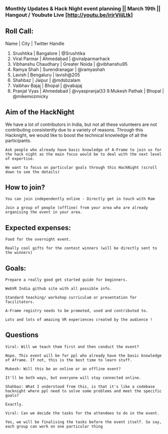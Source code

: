 ### Monthly Updates & Hack Night event planning || March 19th || Hangout / Youbute Live [http://youtu.be/irjrViijLtk]

## Roll Call: 

Name | City | Twitter Handle
1. Srushtika | Bangalore  | @Srushtika
2. Viral Parmar | Ahmedabad | @viralparmarhack
3. Vibhanshu Chaudhary | Greater Noida | @vibhanshu95
4. Ramya Shah | Surendranagar | @ramyashah
5. Lavish | Bengaluru | lavish@205
6. Shahbaz | Jaipur | @mdsbzalam
7. Vaibhav Bajaj | Bhopal | @vabajaj
8. Pranjal Vyas | Ahmedabad | @vyaspranjal33
9.Mukesh Pathak | Bhopal | @mikemozmicky

## Aim of the HackNight

We have a lot of contributors in India, but not all these volunteers are not contributing consistently due to a variety of reasons. 
Through this Hacknight, we would like to boost the technical knowledge of all the participants.

    Ask people who already have basic knowledge of A-Frame to join us for the hack night as the main focus would be to deal with the next level of expertise.

    We want to focus on particular goals through this HackNight (scroll down to see the details)


## How to join?

    You can join independently online - Directly get in touch with Ram

    Join a group of people (offline) from your area who are already organising the event in your area.


## Expected expenses:

    Food for the overnight event. 

    Really cool gifts for the contest winners (will be directly sent to the winners)


## Goals:

    Prepare a really good get started guide for beginners.

    WebVR India github site with all possible info.

    Standard teaching/ workshop curriculum or presentation for facilitators.

    A-Frame registry needs to be promoted, used and contributed to.

    Lots and lots of amazing VR experiences created by the audience !



## Questions

    Viral: Will we teach them first and then conduct the event?

    Nope. This event will be for ppl who already have the basic knowledge of Aframe. If not, this is the best time to learn stuff.

    Mukesh: Will this be an online or an offline event?

    It'll be both ways, but everyone will stay connected online.

    Shahbaz: What I understood from this, is that it's like a codebase hacknight where ppl need to solve some problems and meet the specific goals?

    Exactly.

    Viral: Can we decide the tasks for the attendees to do in the event.

    Yes, we will be finalising the tasks before the event itself. So say, each group can work on one particular thing


